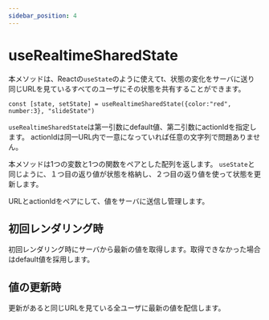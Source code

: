 ```yaml
---
sidebar_position: 4
---
```


# useRealtimeSharedState

本メソッドは、Reactの`useState`のように使えてt、状態の変化をサーバに送り同じURLを見ているすべてのユーザにその状態を共有することができます。

```tsx
const [state, setState] = useRealtimeSharedState({color:"red", number:3}, "slideState") 
```

`useRealtimeSharedState`は第一引数にdefault値、第二引数にactionIdを指定します。
actionIdは同一URL内で一意になっていれば任意の文字列で問題ありません。

本メソッドは1つの変数と1つの関数をペアとした配列を返します。
`useState`と同じように、１つ目の返り値が状態を格納し、２つ目の返り値を使って状態を更新します。

URLとactionIdをペアにして、値をサーバに送信し管理します。

## 初回レンダリング時
初回レンダリング時にサーバから最新の値を取得します。取得できなかった場合はdefault値を採用します。

## 値の更新時
更新があると同じURLを見ている全ユーザに最新の値を配信します。

